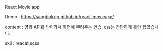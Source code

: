 
React Movie app

Demo : https://sangboking.github.io/react-movieapp/ 

content : 영화 API를 받아와서 화면에 뿌려주는 연습. css는 간단하게 틀만 잡았습니다.

skil : reacat,scss
